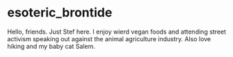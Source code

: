 # esoteric_brontide

Hello, friends. Just Stef here.
I enjoy wierd vegan foods and attending street activism speaking out against the animal agriculture industry.
Also love hiking and my baby cat Salem.

